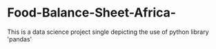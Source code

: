 # Food-Balance-Sheet-Africa-
This is a data science project single depicting the use of python library 'pandas'
